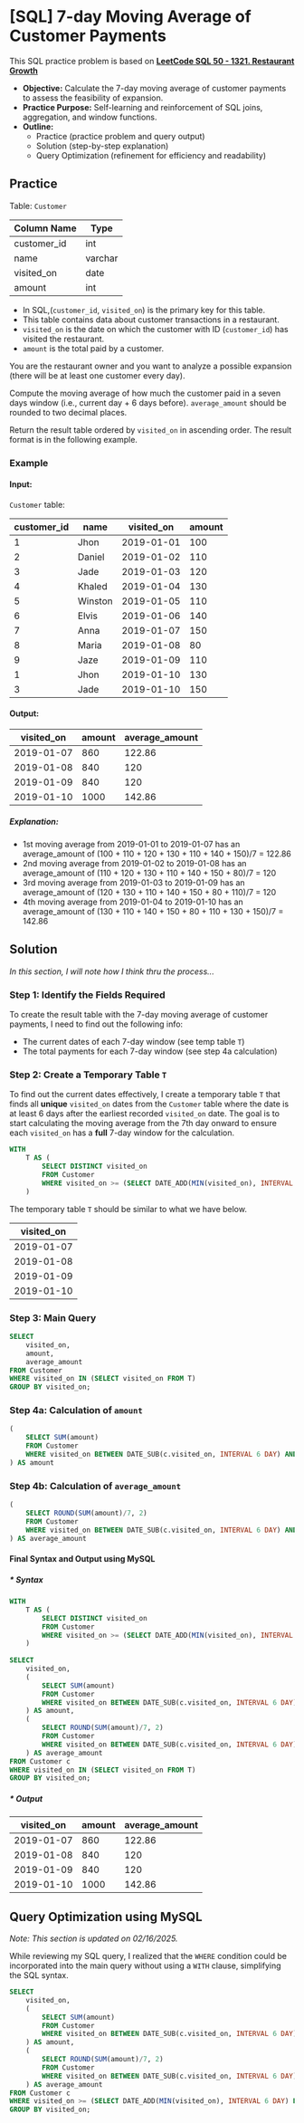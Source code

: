 # [SQL] 7-day Moving Average of Customer Payments

This SQL practice problem is based on **[LeetCode SQL 50 - 1321. Restaurant Growth](https://leetcode.com/problems/restaurant-growth/description/?envType=study-plan-v2&envId=top-sql-50)** 
- **Objective:** Calculate the 7-day moving average of customer payments to assess the feasibility of expansion.  
- **Practice Purpose:** Self-learning and reinforcement of SQL joins, aggregation, and window functions.
- **Outline:**
  - Practice (practice problem and query output)
  - Solution (step-by-step explanation)
  - Query Optimization (refinement for efficiency and readability)


## Practice

Table: `Customer`

| Column Name   | Type    |
|---------------|---------|
| customer_id   | int     |
| name          | varchar |
| visited_on    | date    |
| amount        | int     |

* In SQL,(`customer_id`, `visited_on`) is the primary key for this table.
* This table contains data about customer transactions in a restaurant.
* `visited_on` is the date on which the customer with ID (`customer_id`) has visited the restaurant.
* `amount` is the total paid by a customer.
 

You are the restaurant owner and you want to analyze a possible expansion (there will be at least one customer every day).

Compute the moving average of how much the customer paid in a seven days window (i.e., current day + 6 days before). `average_amount` should be rounded to two decimal places.

Return the result table ordered by `visited_on` in ascending order. The result format is in the following example.

 

### Example

#### Input: 

`Customer` table:

| customer_id | name         | visited_on   | amount      |
|-------------|--------------|--------------|-------------|
| 1           | Jhon         | 2019-01-01   | 100         |
| 2           | Daniel       | 2019-01-02   | 110         |
| 3           | Jade         | 2019-01-03   | 120         |
| 4           | Khaled       | 2019-01-04   | 130         |
| 5           | Winston      | 2019-01-05   | 110         | 
| 6           | Elvis        | 2019-01-06   | 140         | 
| 7           | Anna         | 2019-01-07   | 150         |
| 8           | Maria        | 2019-01-08   | 80          |
| 9           | Jaze         | 2019-01-09   | 110         | 
| 1           | Jhon         | 2019-01-10   | 130         | 
| 3           | Jade         | 2019-01-10   | 150         | 


#### Output: 

| visited_on   | amount       | average_amount |
|--------------|--------------|----------------|
| 2019-01-07   | 860          | 122.86         |
| 2019-01-08   | 840          | 120            |
| 2019-01-09   | 840          | 120            |
| 2019-01-10   | 1000         | 142.86         |


##### Explanation: 
* 1st moving average from 2019-01-01 to 2019-01-07 has an average_amount of (100 + 110 + 120 + 130 + 110 + 140 + 150)/7 = 122.86
* 2nd moving average from 2019-01-02 to 2019-01-08 has an average_amount of (110 + 120 + 130 + 110 + 140 + 150 + 80)/7 = 120
* 3rd moving average from 2019-01-03 to 2019-01-09 has an average_amount of (120 + 130 + 110 + 140 + 150 + 80 + 110)/7 = 120
* 4th moving average from 2019-01-04 to 2019-01-10 has an average_amount of (130 + 110 + 140 + 150 + 80 + 110 + 130 + 150)/7 = 142.86



## Solution

*In this section, I will note how I think thru the process...*

### Step 1: Identify the Fields Required

To create the result table with the 7-day moving average of customer payments, I need to find out the following info: 

* The current dates of each 7-day window (see temp table `T`)
* The total payments for each 7-day window (see step 4a calculation)


### Step 2: Create a Temporary Table `T`

To find out the current dates effectively, I create a temporary table `T` that finds all **unique** `visited_on` dates from the `Customer` table where the date is at least 6 days after the earliest recorded `visited_on` date. The goal is to start calculating the moving average from the 7th day onward to ensure each `visited_on` has a **full** 7-day window for the calculation.

```sql
WITH 
    T AS (
        SELECT DISTINCT visited_on
        FROM Customer
        WHERE visited_on >= (SELECT DATE_ADD(MIN(visited_on), INTERVAL 6 DAY) FROM Customer)
    )
```

The temporary table `T` should be similar to what we have below. 

| visited_on |
| ---------- |
| 2019-01-07 |
| 2019-01-08 |
| 2019-01-09 |
| 2019-01-10 |


### Step 3: Main Query

```sql
SELECT 
    visited_on,
    amount,
    average_amount
FROM Customer
WHERE visited_on IN (SELECT visited_on FROM T)
GROUP BY visited_on;
```


### Step 4a: Calculation of `amount`


```sql
(
    SELECT SUM(amount) 
    FROM Customer
    WHERE visited_on BETWEEN DATE_SUB(c.visited_on, INTERVAL 6 DAY) AND c.visited_on
) AS amount
```


### Step 4b: Calculation of `average_amount`


```sql
(
    SELECT ROUND(SUM(amount)/7, 2) 
    FROM Customer
    WHERE visited_on BETWEEN DATE_SUB(c.visited_on, INTERVAL 6 DAY) AND c.visited_on
) AS average_amount
```






#### Final Syntax and Output using MySQL

##### * Syntax

```sql
WITH 
    T AS (
        SELECT DISTINCT visited_on
        FROM Customer
        WHERE visited_on >= (SELECT DATE_ADD(MIN(visited_on), INTERVAL 6 DAY) FROM Customer)
    )
    
SELECT 
    visited_on,
    (
        SELECT SUM(amount) 
        FROM Customer 
        WHERE visited_on BETWEEN DATE_SUB(c.visited_on, INTERVAL 6 DAY) AND c.visited_on
    ) AS amount,
    (
        SELECT ROUND(SUM(amount)/7, 2) 
        FROM Customer 
        WHERE visited_on BETWEEN DATE_SUB(c.visited_on, INTERVAL 6 DAY) AND c.visited_on
    ) AS average_amount
FROM Customer c
WHERE visited_on IN (SELECT visited_on FROM T)
GROUP BY visited_on;
```

##### * Output

| visited_on | amount | average_amount |
| ---------- | ------ | -------------- |
| 2019-01-07 | 860    | 122.86         |
| 2019-01-08 | 840    | 120            |
| 2019-01-09 | 840    | 120            |
| 2019-01-10 | 1000   | 142.86         |



## Query Optimization using MySQL

*Note: This section is updated on 02/16/2025.*

While reviewing my SQL query, I realized that the `WHERE` condition could be incorporated into the main query without using a `WITH` clause, simplifying the SQL syntax.


```sql
SELECT 
    visited_on,
    (
        SELECT SUM(amount) 
        FROM Customer 
        WHERE visited_on BETWEEN DATE_SUB(c.visited_on, INTERVAL 6 DAY) AND c.visited_on
    ) AS amount,
    (
        SELECT ROUND(SUM(amount)/7, 2) 
        FROM Customer 
        WHERE visited_on BETWEEN DATE_SUB(c.visited_on, INTERVAL 6 DAY) AND c.visited_on
    ) AS average_amount
FROM Customer c
WHERE visited_on >= (SELECT DATE_ADD(MIN(visited_on), INTERVAL 6 DAY) FROM Customer)
GROUP BY visited_on;
```
